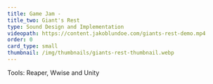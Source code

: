 ```yaml
---
title: Game Jam -
title_two: Giant's Rest
type: Sound Design and Implementation
videopath: https://content.jakoblundoe.com/giants-rest-demo.mp4
order: 0
card_type: small
thumbnail: /img/thumbnails/giants-rest-thumbnail.webp
---
```

Tools: Reaper, Wwise and Unity